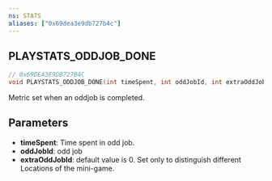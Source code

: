 ```yaml
---
ns: STATS
aliases: ["0x69dea3e9db727b4c"]
---
```

## PLAYSTATS_ODDJOB_DONE

```c
// 0x69DEA3E9DB727B4C
void PLAYSTATS_ODDJOB_DONE(int timeSpent, int oddJobId, int extraOddJobId);
```

Metric set when an oddjob is completed.


## Parameters
* **timeSpent**: Time spent in odd job.
* **oddJobId**: odd job
* **extraOddJobId**: default value is 0. Set only to distinguish different Locations of the mini-game.

